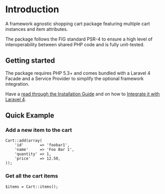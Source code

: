 # Introduction

A framework agnostic shopping cart package featuring multiple cart instances and item attributes.

The package follows the FIG standard PSR-4 to ensure a high level of interoperability between shared PHP code and is fully unit-tested.

## Getting started

The package requires PHP 5.3+ and comes bundled with a Laravel 4 Facade and a Service Provider to simplify the optional framework integration.

Have a [read through the Installation Guide]({url}/introduction/installation) and
on how to [Integrate it with Laravel 4]({url}/introduction/laravel-4).

## Quick Example

### Add a new item to the cart

	Cart::add(array(
		'id'       => 'foobar1',
		'name'     => 'Foo Bar 1',
		'quantity' => 1,
		'price'    => 12.50,
	));

### Get all the cart items

	$items = Cart::items();
